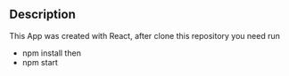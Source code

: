 

## Description
This App was created with React, after clone this repository you need run
* npm install
then
* npm start
